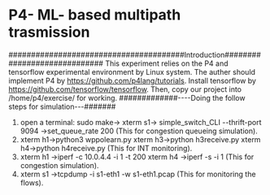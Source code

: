 # P4- ML- based multipath trasmission
#######################################Introduction#############################
This experiment relies on the P4 and tensorflow experimental environment by Linux system. The auther should implement P4 by https://github.com/p4lang/tutorials.
Install tensorflow by https://github.com/tensorflow/tensorflow. Then, copy our project into /home/p4/exercise/ for working. 
#############----Doing the follow steps for simulation---####### 
1. open a terminal: 
 sudo make-> xterm s1-> simple_switch_CLI --thrift-port 9094 ->set_queue_rate  200 (This for congestion queueing simulation).
2. xterm h1->python3 wppolearn.py  xterm h3->python h3receive.py   xterm h4->python h4receive.py (This for INT monitoring).
3. xterm h1 ->iperf -c 10.0.4.4 -i 1 -t 200  xterm h4 ->iperf -s -i 1  (This for congestion simulation).
4. xterm s1 ->tcpdump -i s1-eth1 -w s1-eth1.pcap (This for monitoring the flows).
